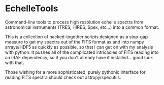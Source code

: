 EchelleTools
============

Command-line tools to process high resolution echelle spectra from astronomical instruments (TRES, HIRES, Spex, etc...) into a common format.

This is a collection of hacked-together scripts designed as a stop-gap measure to get my spectra out of the FITS format as and into numpy arrays/HDF5 as quickly as possible, so that I can get on with my analysis with python. It pushes all of the complicated intricacies of FITS reading into an IRAF dependency, so if you don't already have it installed... good luck with that.

Those wishing for a more sophisticated, purely pythonic interface for reading FITS spectra should check out astropy/specutils.
